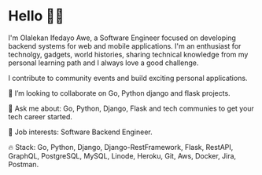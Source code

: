 # Hello 👋🏾
I'm Olalekan Ifedayo Awe, a Software Engineer focused on developing backend systems for web and mobile applications. I'm an enthusiast for technolgy, gadgets, world histories, sharing technical knowledge from my personal learning path and I always love a good challenge.

I contribute to community events and build exciting personal applications.

👯 I’m looking to collaborate on Go, Python django and flask projects.

💬 Ask me about: Go, Python, Django, Flask and tech communies to get your tech career started.

💼 Job interests: Software Backend Engineer.

🔥 Stack: Go, Python, Django, Django-RestFramework, Flask, RestAPI, GraphQL, PostgreSQL, MySQL, Linode, Heroku, Git, Aws, Docker, Jira, Postman.
